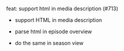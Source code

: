 feat: support html in media description (#713)

* support HTML in media description

* parse html in episode overview

* do the same in season view
